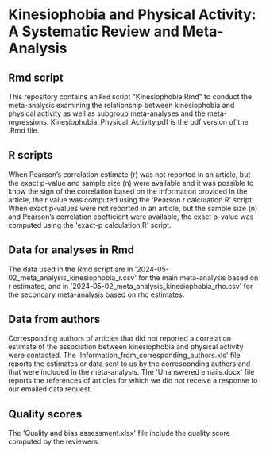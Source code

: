 # Kinesiophobia and Physical Activity: A Systematic Review and Meta-Analysis

## Rmd script
This repository contains an `Rmd` script "Kinesiophobia.Rmd" to conduct the meta-analysis examining the relationship between kinesiophobia and physical activity as well as subgroup meta-analyses and the meta-regressions. Kinesiophobia_Physical_Activity.pdf is the pdf version of the .Rmd file.

## R scripts
When Pearson’s correlation estimate (r) was not reported in an article, but the exact p-value and sample size (n) were available and it was possible to know the sign of the correlation based on the information provided in the article, the r value was computed using the 'Pearson r calculation.R' script.
When exact p-values were not reported in an article, but the sample size (n) and Pearson’s correlation coefficient were available, the exact p-value was computed using the 'exact-p calculation.R' script.

## Data for analyses in Rmd
The data used in the Rmd script are in '2024-05-02_meta_analysis_kinesiophobia_r.csv' for the main meta-analysis based on r estimates, and in '2024-05-02_meta_analysis_kinesiophobia_rho.csv' for the secondary meta-analysis based on rho estimates.

## Data from authors
Corresponding authors of articles that did not reported a correlation estimate of the association between kinesiophobia and physical activity were contacted. 
The 'Information_from_corresponding_authors.xls' file reports the estimates or data sent to us by the corresponding authors and that were included in the meta-analysis.
The 'Unanswered emails.docx' file reports the references of articles for which we did not receive a response to our emailed data request.

## Quality scores
The 'Quality and bias assessment.xlsx' file include the quality score computed by the reviewers.
